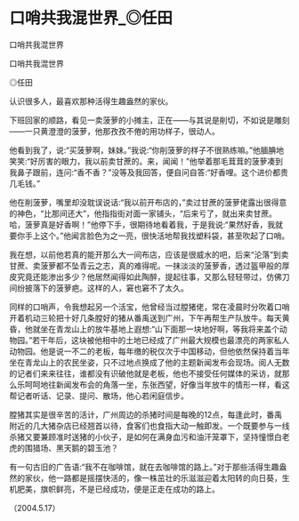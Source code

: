 # 口哨共我混世界_◎任田

口哨共我混世界

口哨共我混世界

◎任田

认识很多人，最喜欢那种活得生趣盎然的家伙。

下班回家的顺路，看见一卖菠萝的小摊主，正在——与其说是削切，不如说是雕刻——一只黄澄澄的菠萝，他那孜孜不倦的用功样子，很动人。

他看到我了，说:“买菠萝啊，妹妹。”我说:“你削菠萝的样子不很熟练嘛。”他腼腆地笑笑:“好厉害的眼力，我以前卖甘蔗的。来，闻闻！”他举着那毛茸茸的菠萝凑到我鼻子跟前，连问:“香不香？”没等及我回答，便自问自答:“好香哩。这个进价都贵几毛钱。”

他在削菠萝，嘴里却没耽误说话:“我以前开布店的，”卖过甘蔗的菠萝佬露出很得意的神色，“比那间还大”，他指指街对面一家铺头，“后来亏了，就出来卖甘蔗。哈，菠萝真是好香啊！”他停下手，很期待地看着我，于是我说:“果然好香，我就要你手上这个。”他闻言脸色为之一亮，很快活地帮我找塑料袋，甚至吹起了口哨。

我在想，以前他若真的能开那么大一间布店，应该是很威水的吧，后来“沦落”到卖甘蔗、卖菠萝都不坠青云之志，真的难得呢。一抹淡淡的菠萝香，透过盔甲般的厚皮究竟还能渗出多少？他居然闻得如此陶醉，提起往事，又那么轻轻带过，仿佛刀间纷披落下的菠萝疤。这样的人，窘也窘不了太久。

同样的口哨声，令我想起另一个活宝，他曾经当过膛猪佬，常在凌晨时分吹着口哨开着机动三轮把十好几条膛好的猪从番禹送到广州，下午再帮生产队放牛。每天黄昏，他就坐在青龙山上的放牛基地上遐想:“山下面那一块地好啊，等我将来盖个动物园。”若干年后，这块被他相中的土地已经成了广州最大规模也最漂亮的两家私人动物园。他是说一不二的老板，每年缴的税仅次于中国移动，但他依然保持着当年坐在青龙山上的农民坐姿，只不过地点换成了他的主题新闻发布会现场。阅人无数的记者们来来往往，谁都没有识破他就是老板，他也不接受任何媒体的采访，就那么乐呵呵地往新闻发布会的角落一坐，东张西望，好像当年放牛的情形一样，看这帮记者听话、记录、提问、散场，他心若闲庭信步。

膛猪其实是很辛苦的活计，广州周边的杀猪时间是每晚的12点，每逢此时，番禹附近的几大猪杂店已经翘首以待，食客们也食指大动一触即发。一个既要参与一线杀猪又要兼顾准时送猪的小伙子，是如何在满身血污和油汗笼罩下，坚持憧憬白老虎的围猎场、黑天鹅的碧玉池？

有一句古旧的广告语:“我不在咖啡馆，就在去咖啡馆的路上。”对于那些活得生趣盎然的家伙，他一路都是摇摆快活的，像一株茁壮的乐滋滋迎着太阳转的向日葵，生机肥美，旗帜鲜亮，不是已经成功，便是正走在成功的路上。

（2004.5.17）
